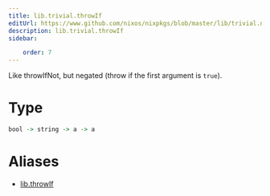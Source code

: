 ```yaml
---
title: lib.trivial.throwIf
editUrl: https://www.github.com/nixos/nixpkgs/blob/master/lib/trivial.nix#L532C13
description: lib.trivial.throwIf
sidebar:

    order: 7
---
```


Like throwIfNot, but negated (throw if the first argument is `true`).

# Type

```haskell
bool -> string -> a -> a
```


# Aliases

- [lib.throwIf](./reference/lib/lib-throwIf)


